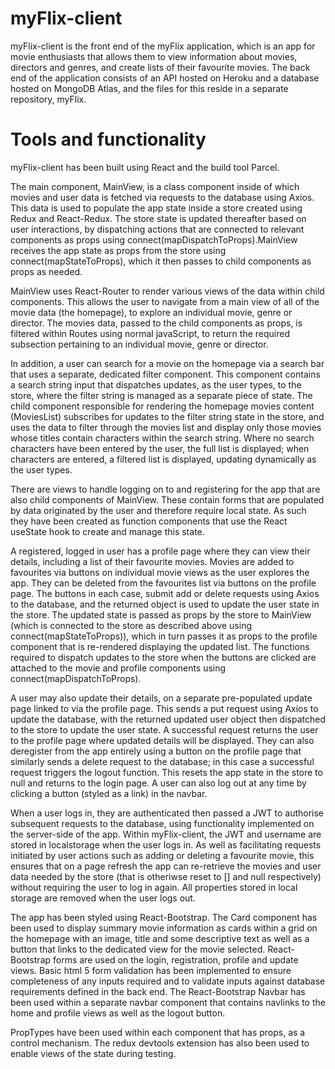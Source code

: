 # myFlix-client

myFlix-client is the front end of the myFlix application, which is an app for movie enthusiasts that allows them to view information about movies, directors and genres, and create lists of their favourite movies. The back end of the application consists of an API hosted on Heroku and a database hosted on MongoDB Atlas, and the files for this reside in a separate repository, myFlix.

# Tools and functionality
myFlix-client has been built using React and the build tool Parcel.

The main component, MainView, is a class component inside of which movies and user data is fetched via requests to the database using Axios. This data is used to populate the app state inside a store created using Redux and React-Redux. The store state is updated thereafter based on user interactions, by dispatching actions that are connected to relevant components as props using connect(mapDispatchToProps).MainView receives the app state as props from the store using connect(mapStateToProps), which it then passes to child components as props as needed.

MainView uses React-Router to render various views of the data within child components. This allows the user to navigate from a main view of all of the movie data (the homepage), to explore an individual movie, genre or director. The movies data, passed to the child components as props, is filtered within Routes using normal javaScript, to return the required subsection pertaining to an individual movie, genre or director.

In addition, a user can search for a movie on the homepage via a search bar that uses a separate, dedicated filter component. This component contains a search string input that dispatches updates, as the user types, to the store, where the filter string is managed as a separate piece of state. The child component responsible for rendering the homepage movies content (MoviesList) subscribes for updates to the filter string state in the store, and uses the data to filter through the movies list and display only those movies whose titles contain characters within the search string. Where no search characters  have been entered by the user, the full list is displayed; when characters are entered, a filtered list is displayed, updating dynamically as the user types.

There are views to handle logging on to and registering for the app that are also child components of MainView. These contain forms that are populated by data originated by the user and therefore require local state. As such they have been created as function components that use the React useState hook to create and manage this state.

A registered, logged in user has a profile page where they can view their details, including a list of their favourite movies. Movies are added to favourites via buttons on individual movie views as the user explores the app. They can be deleted from the favourites list via buttons on the profile page. The buttons in each case, submit add or delete requests using Axios to the database, and the returned object is used to update the user state in the store. The updated state is passed as props by the store to MainView (which is connected to the store as described above using connect(mapStateToProps)), which in turn passes it as props to the profile component that is re-rendered displaying the updated list. The functions required to dispatch updates to the store when the buttons are clicked are attached to the movie and profile components using connect(mapDispatchToProps).

A user may also update their details, on a separate pre-populated update page linked to via the profile page. This sends a put request using Axios to update the database, with the returned updated user object then dispatched to the store to update the user state. A successful request returns the user to the profile page where updated details will be displayed. They can also deregister from the app entirely using a button on the profile page that similarly sends a delete request to the database; in this case a successful request triggers the logout function. This resets the app state in the store to null and returns to the login page. A user can also log out at any time by clicking a button (styled as a link) in the navbar.

When a user logs in, they are authenticated then passed a JWT to authorise subsequent requests to the database, using functionality implemented on the server-side of the app. Within myFlix-client, the JWT and username are stored in localstorage when the user logs in. As well as facilitating requests initiated by user actions such as adding or deleting a favourite movie, this ensures that on a page refresh the app can re-retrieve the movies and user data needed by the store (that is otheriwse reset to [] and null respectively) without requiring the user to log in again. All properties stored in local storage are removed when the user logs out.

The app has been styled using React-Bootstrap. The Card component has been used to display summary movie information as cards within a grid on the homepage with an image, title and some descriptive text as well as a button that links to the dedicated view for the movie selected. React-Bootstrap forms are used on the login, registration, profile and update views. Basic html 5 form validation has been implemented to ensure completeness of any inputs required and to validate inputs against database requirements defined in the back end. The React-Bootstrap Navbar has been used within a separate navbar component that contains navlinks to the home and profile views as well as the logout button.

PropTypes have been used within each component that has props, as a control mechanism. The redux devtools extension has also been used to enable views of the state during testing.